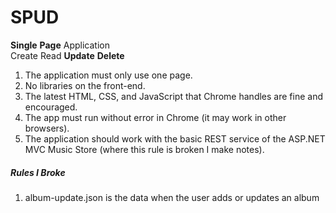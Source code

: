 # SPUD
**Single** **Page** Application   
Create Read **Update** **Delete**

1. The application must only use one page. 
2. No libraries on the front-end.     
3. The latest HTML, CSS, and JavaScript that Chrome handles are fine and encouraged.  
4. The app must run without error in Chrome (it may work in other browsers).
5. The application should work with the basic REST service of the ASP.NET MVC Music Store (where this rule is broken I make notes).
##### Rules I Broke
1. album-update.json is the data when the user adds or updates an album
